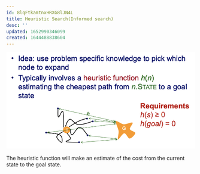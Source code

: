```yaml
---
id: 8lqFtkamtnxHRXG8lJN4L
title: Heuristic Search(Informed search)
desc: ''
updated: 1652990346099
created: 1644488838604
---
```

![](./assets/images/2022-02-10-11-27-54.png)

The heuristic function will make an estimate of the cost from the current state to the goal state.
